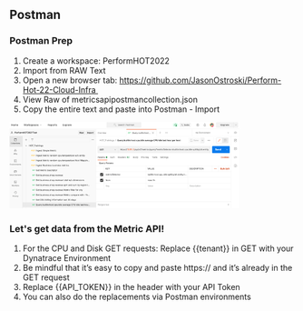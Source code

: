 ## Postman

### Postman Prep
1. Create a workspace: PerformHOT2022
2. Import from RAW Text
3. Open a new browser tab: https://github.com/JasonOstroski/Perform-Hot-22-Cloud-Infra 
4. View Raw of metricsapipostmancollection.json
5. Copy the entire text and paste into Postman - Import

![postman](../../../assets/images/postman.png)

### Let's get data from the Metric API!
1. For the CPU and Disk GET requests: Replace {{tenant}} in GET with your Dynatrace Environment
2. Be mindful that it’s easy to copy and paste https:// and it’s already in the GET request
3. Replace {{API_TOKEN}} in the header with your API Token
4. You can also do the replacements via Postman environments
